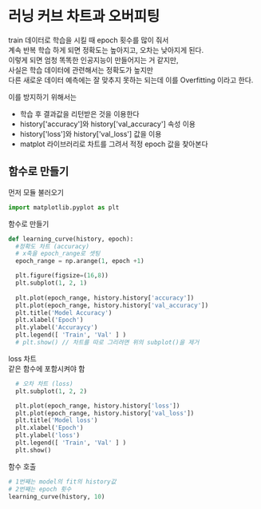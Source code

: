# 러닝 커브 차트과 오버피팅
train 데이터로 학습을 시킬 때 epoch 횟수를 많이 줘서  
계속 반복 학습 하게 되면 정확도는 높아지고, 오차는 낮아지게 된다.  
이렇게 되면 엄청 똑똑한 인공지능이 만들어지는 거 같지만,   
사실은 학습 데이터에 관련해서는 정확도가 높지만   
다른 새로운 데이터 예측에는 잘 맞추지 못하는 되는데 이를 Overfitting 이라고 한다.

이를 방지하기 위해서는 
- 학습 후 결과값을 리턴받은 것을 이용한다
- history['accuracy']와 history['val_accuracy'] 속성 이용
- history['loss']와 history['val_loss'] 값을 이용
- matplot 라이브러리로 차트를 그려서 적정 epoch 값을 찾아본다


## 함수로 만들기

먼저 모듈 불러오기
```py
import matplotlib.pyplot as plt
```

함수로 만들기
```py
def learning_curve(history, epoch):
  #정확도 차트 (accuracy)
  # x축을 epoch_range로 셋팅
  epoch_range = np.arange(1, epoch +1)

  plt.figure(figsize=(16,8))
  plt.subplot(1, 2, 1)
  
  plt.plot(epoch_range, history.history['accuracy'])
  plt.plot(epoch_range, history.history['val_accuracy'])
  plt.title('Model Accuracy')
  plt.xlabel('Epoch')
  plt.ylabel('Accuraycy')
  plt.legend([ 'Train', 'Val' ] )
  # plt.show() // 차트를 따로 그리려면 위의 subplot()을 제거
```

loss 차트  
같은 함수에 포함시켜야 함
```py
  # 오차 차트 (loss) 
  plt.subplot(1, 2, 2) 

  plt.plot(epoch_range, history.history['loss'])
  plt.plot(epoch_range, history.history['val_loss'])
  plt.title('Model loss')
  plt.xlabel('Epoch')
  plt.ylabel('loss')
  plt.legend([ 'Train', 'Val' ] )
  plt.show()
```

함수 호출
```py
# 1번째는 model의 fit의 history값 
# 2번째는 epoch 횟수
learning_curve(history, 10)
```

